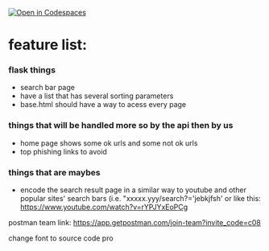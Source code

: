 [![Open in Codespaces](https://classroom.github.com/assets/launch-codespace-f4981d0f882b2a3f0472912d15f9806d57e124e0fc890972558857b51b24a6f9.svg)](https://classroom.github.com/open-in-codespaces?assignment_repo_id=9607020)


# feature list:
### flask things
- search bar page
- have a list that has several sorting parameters
- base.html should have a way to acess every page

### things that will be handled more so by the api then by us

- home page shows some ok urls and some not ok urls
- top phishing links to avoid

### things that are maybes

- encode the search result page in a similar way to youtube and other popular sites' search bars (i.e. "xxxxx.yyy/search?='jebkjfsh'
or like this: https://www.youtube.com/watch?v=rYPJYxEoPCg

postman team link: https://app.getpostman.com/join-team?invite_code=c08

change font to source code pro